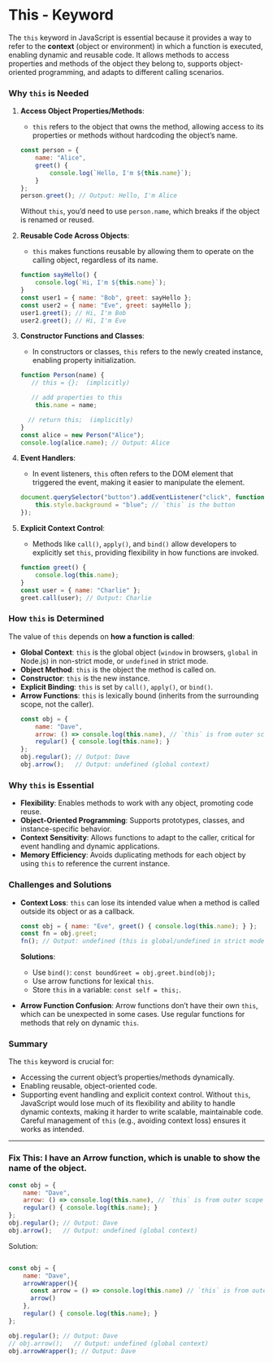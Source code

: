 # This - Keyword
The `this` keyword in JavaScript is essential because it provides a way to refer to the **context** (object or environment) in which a function is executed, enabling dynamic and reusable code. It allows methods to access properties and methods of the object they belong to, supports object-oriented programming, and adapts to different calling scenarios.

### Why `this` is Needed
1. **Access Object Properties/Methods**:
   - `this` refers to the object that owns the method, allowing access to its properties or methods without hardcoding the object’s name.
   ```javascript
   const person = {
       name: "Alice",
       greet() {
           console.log(`Hello, I'm ${this.name}`);
       }
   };
   person.greet(); // Output: Hello, I'm Alice
   ```
   Without `this`, you’d need to use `person.name`, which breaks if the object is renamed or reused.

2. **Reusable Code Across Objects**:
   - `this` makes functions reusable by allowing them to operate on the calling object, regardless of its name.
   ```javascript
   function sayHello() {
       console.log(`Hi, I'm ${this.name}`);
   }
   const user1 = { name: "Bob", greet: sayHello };
   const user2 = { name: "Eve", greet: sayHello };
   user1.greet(); // Hi, I'm Bob
   user2.greet(); // Hi, I'm Eve
   ```

3. **Constructor Functions and Classes**:
   - In constructors or classes, `this` refers to the newly created instance, enabling property initialization.
   ```javascript
   function Person(name) {
      // this = {};  (implicitly)

      // add properties to this
       this.name = name;

     // return this;  (implicitly)
   }
   const alice = new Person("Alice");
   console.log(alice.name); // Output: Alice
   ```

4. **Event Handlers**:
   - In event listeners, `this` often refers to the DOM element that triggered the event, making it easier to manipulate the element.
   ```javascript
   document.querySelector("button").addEventListener("click", function() {
       this.style.background = "blue"; // `this` is the button
   });
   ```

5. **Explicit Context Control**:
   - Methods like `call()`, `apply()`, and `bind()` allow developers to explicitly set `this`, providing flexibility in how functions are invoked.
   ```javascript
   function greet() {
       console.log(this.name);
   }
   const user = { name: "Charlie" };
   greet.call(user); // Output: Charlie
   ```

### How `this` is Determined
The value of `this` depends on **how a function is called**:
- **Global Context**: `this` is the global object (`window` in browsers, `global` in Node.js) in non-strict mode, or `undefined` in strict mode.
- **Object Method**: `this` is the object the method is called on.
- **Constructor**: `this` is the new instance.
- **Explicit Binding**: `this` is set by `call()`, `apply()`, or `bind()`.
- **Arrow Functions**: `this` is lexically bound (inherits from the surrounding scope, not the caller).
  ```javascript
  const obj = {
      name: "Dave",
      arrow: () => console.log(this.name), // `this` is from outer scope
      regular() { console.log(this.name); }
  };
  obj.regular(); // Output: Dave
  obj.arrow();   // Output: undefined (global context)
  ```

### Why `this` is Essential
- **Flexibility**: Enables methods to work with any object, promoting code reuse.
- **Object-Oriented Programming**: Supports prototypes, classes, and instance-specific behavior.
- **Context Sensitivity**: Allows functions to adapt to the caller, critical for event handling and dynamic applications.
- **Memory Efficiency**: Avoids duplicating methods for each object by using `this` to reference the current instance.

### Challenges and Solutions
- **Context Loss**: `this` can lose its intended value when a method is called outside its object or as a callback.
  ```javascript
  const obj = { name: "Eve", greet() { console.log(this.name); } };
  const fn = obj.greet;
  fn(); // Output: undefined (this is global/undefined in strict mode)
  ```
  **Solutions**:
  - Use `bind()`: `const boundGreet = obj.greet.bind(obj);`
  - Use arrow functions for lexical `this`.
  - Store `this` in a variable: `const self = this;`.

- **Arrow Function Confusion**: Arrow functions don’t have their own `this`, which can be unexpected in some cases. Use regular functions for methods that rely on dynamic `this`.

### Summary
The `this` keyword is crucial for:
- Accessing the current object’s properties/methods dynamically.
- Enabling reusable, object-oriented code.
- Supporting event handling and explicit context control.
Without `this`, JavaScript would lose much of its flexibility and ability to handle dynamic contexts, making it harder to write scalable, maintainable code. Careful management of `this` (e.g., avoiding context loss) ensures it works as intended.

---

### Fix This: I have an Arrow function, which is unable to show the name of the object.

```javascript
const obj = {
    name: "Dave",
    arrow: () => console.log(this.name), // `this` is from outer scope
    regular() { console.log(this.name); }
};
obj.regular(); // Output: Dave
obj.arrow();   // Output: undefined (global context)
```

Solution:

```javascript

const obj = {
    name: "Dave",
    arrowWrapper(){
      const arrow = () => console.log(this.name) // `this` is from outer scope
      arrow()
    },
    regular() { console.log(this.name); }
};

obj.regular(); // Output: Dave
// obj.arrow();   // Output: undefined (global context)
obj.arrowWrapper(); // Output: Dave

``` 